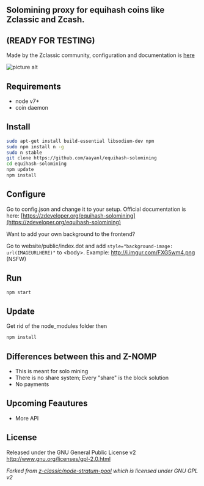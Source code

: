 ## Solomining proxy for equihash coins like Zclassic and Zcash.
## (READY FOR TESTING)
Made by the Zclassic community, configuration and documentation is [here](https://zdeveloper.org/equihash-solomining)

![picture alt](http://i.imgur.com/xB9XdVF.png)

Requirements
------------
* node v7+
* coin daemon

Install
-------------

```bash
sudo apt-get install build-essential libsodium-dev npm
sudo npm install n -g
sudo n stable
git clone https://github.com/aayanl/equihash-solomining
cd equihash-solomining
npm update
npm install
```

Configure
-------------
Go to config.json and change it to your setup. Official documentation is here: [https://zdeveloper.org/equihash-solomining](https://zdeveloper.org/equihash-solomining)

Want to add your own background to the frontend? 

Go to website/public/index.dot and add `style="background-image: url(IMAGEURLHERE)"` to \<body\>. Example: http://i.imgur.com/FXG5wm4.png (NSFW)

Run
------------
```bash
npm start
```

Update
-------------
Get rid of the node_modules folder then 
```bash
npm install
```

Differences between this and Z-NOMP
------------
* This is meant for solo mining
* There is no share system; Every "share" is the block solution
* No payments

Upcoming Feautures
-------------
* More API

License
-------
Released under the GNU General Public License v2
http://www.gnu.org/licenses/gpl-2.0.html

_Forked from [z-classic/node-stratum-pool](https://github.com/z-classic/node-stratum-pool) which is licensed under GNU GPL v2_
